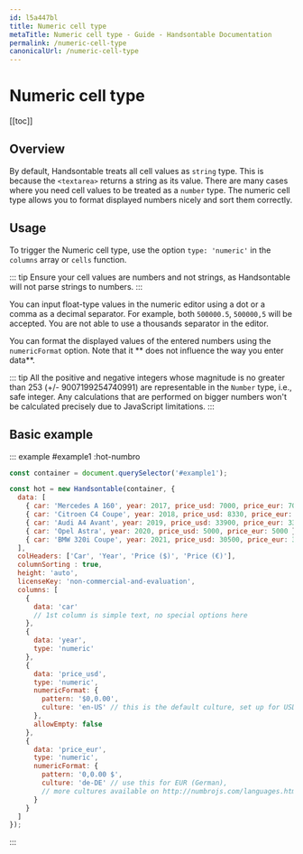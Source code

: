```yaml
---
id: l5a447bl
title: Numeric cell type
metaTitle: Numeric cell type - Guide - Handsontable Documentation
permalink: /numeric-cell-type
canonicalUrl: /numeric-cell-type
---
```


# Numeric cell type

[[toc]]

## Overview

By default, Handsontable treats all cell values as `string` type. This is because the `<textarea>` returns a string as its value. There are many cases where you need cell values to be treated as a `number` type. The numeric cell type allows you to format displayed numbers nicely and sort them correctly.

## Usage

To trigger the Numeric cell type, use the option `type: 'numeric'` in the `columns` array or `cells` function.

::: tip
Ensure your cell values are numbers and not strings, as Handsontable will not parse strings to numbers.
:::

You can input float-type values in the numeric editor using a dot or a comma as a decimal separator. For example, both `500000.5`, `500000,5` will be accepted. You are not able to use a thousands separator in the editor.

You can format the displayed values of the entered numbers using the `numericFormat` option. Note that it ** does not influence the way you enter data**.

::: tip
All the positive and negative integers whose magnitude is no greater than 253 (+/- 9007199254740991) are representable in the `Number` type, i.e., safe integer. Any calculations that are performed on bigger numbers won't be calculated precisely due to JavaScript limitations.
:::

## Basic example

::: example #example1 :hot-numbro
```js
const container = document.querySelector('#example1');

const hot = new Handsontable(container, {
  data: [
    { car: 'Mercedes A 160', year: 2017, price_usd: 7000, price_eur: 7000 },
    { car: 'Citroen C4 Coupe', year: 2018, price_usd: 8330, price_eur: 8330 },
    { car: 'Audi A4 Avant', year: 2019, price_usd: 33900, price_eur: 33900 },
    { car: 'Opel Astra', year: 2020, price_usd: 5000, price_eur: 5000 },
    { car: 'BMW 320i Coupe', year: 2021, price_usd: 30500, price_eur: 30500 }
  ],
  colHeaders: ['Car', 'Year', 'Price ($)', 'Price (€)'],
  columnSorting : true,
  height: 'auto',
  licenseKey: 'non-commercial-and-evaluation',
  columns: [
    {
      data: 'car'
      // 1st column is simple text, no special options here
    },
    {
      data: 'year',
      type: 'numeric'
    },
    {
      data: 'price_usd',
      type: 'numeric',
      numericFormat: {
        pattern: '$0,0.00',
        culture: 'en-US' // this is the default culture, set up for USD
      },
      allowEmpty: false
    },
    {
      data: 'price_eur',
      type: 'numeric',
      numericFormat: {
        pattern: '0,0.00 $',
        culture: 'de-DE' // use this for EUR (German),
        // more cultures available on http://numbrojs.com/languages.html
      }
    }
  ]
});
```
:::
